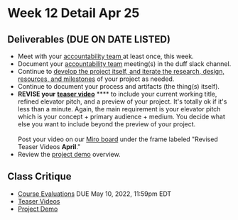 # Week 12 Detail Apr 25

## Deliverables (DUE ON DATE LISTED)

* Meet with your [accountability team ](../assignments/accountability\_partner.md)at least once, this week.&#x20;
* Document your [accountability team](../assignments/accountability\_partner.md) meeting(s) in the duff slack channel.
* Continue to [develop the project itself, and iterate the research, design, resources, and milestones](../assignments/project\_plan.md) of your project as needed.
* Continue to document your process and artifacts (the thing(s) itself).
* **REVISE your** [**teaser video**](../assignments/project\_versions.md) **** to include your current working title, refined elevator pitch, and a preview of your project. It's totally ok if it's less than a minute. Again, the main requirement is your elevator pitch which is your concept + primary audience + medium. You decide what else you want to include beyond the preview of your project. \
  \
  Post your video on our [Miro board](https://miro.com/app/board/uXjVOWb7kyo=/) under the frame labeled "Revised Teaser Videos **April**."
* Review the [project demo](../critiques-demos-presentations-and-exhibition/project\_demo.md) overview.

## Class Critique

* [Course Evaluations](../assignments/course\_evaluation.md) DUE May 10, 2022, 11:59pm EDT
* [Teaser Videos](../assignments/project\_versions.md)
* [Project Demo](../critiques-demos-presentations-and-exhibition/project\_demo.md)&#x20;



